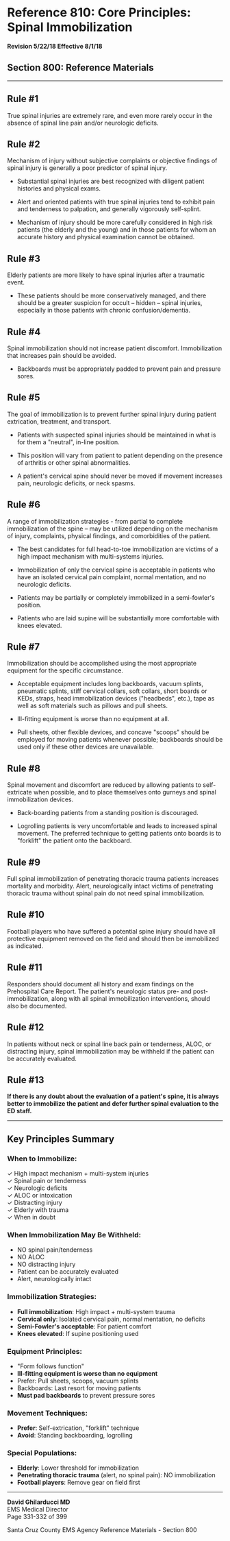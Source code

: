 # Reference 810: Core Principles: Spinal Immobilization

**Revision 5/22/18 Effective 8/1/18**

## Section 800: Reference Materials

---

## Rule #1

True spinal injuries are extremely rare, and even more rarely occur in the absence of spinal line pain and/or neurologic deficits.

## Rule #2

Mechanism of injury without subjective complaints or objective findings of spinal injury is generally a poor predictor of spinal injury.

- Substantial spinal injuries are best recognized with diligent patient histories and physical exams.

- Alert and oriented patients with true spinal injuries tend to exhibit pain and tenderness to palpation, and generally vigorously self-splint.

- Mechanism of injury should be more carefully considered in high risk patients (the elderly and the young) and in those patients for whom an accurate history and physical examination cannot be obtained.

## Rule #3

Elderly patients are more likely to have spinal injuries after a traumatic event.

- These patients should be more conservatively managed, and there should be a greater suspicion for occult – hidden – spinal injuries, especially in those patients with chronic confusion/dementia.

## Rule #4

Spinal immobilization should not increase patient discomfort. Immobilization that increases pain should be avoided.

- Backboards must be appropriately padded to prevent pain and pressure sores.

## Rule #5

The goal of immobilization is to prevent further spinal injury during patient extrication, treatment, and transport.

- Patients with suspected spinal injuries should be maintained in what is for them a "neutral", in-line position.

- This position will vary from patient to patient depending on the presence of arthritis or other spinal abnormalities.

- A patient's cervical spine should never be moved if movement increases pain, neurologic deficits, or neck spasms.

## Rule #6

A range of immobilization strategies - from partial to complete immobilization of the spine – may be utilized depending on the mechanism of injury, complaints, physical findings, and comorbidities of the patient.

- The best candidates for full head-to-toe immobilization are victims of a high impact mechanism with multi-systems injuries.

- Immobilization of only the cervical spine is acceptable in patients who have an isolated cervical pain complaint, normal mentation, and no neurologic deficits.

- Patients may be partially or completely immobilized in a semi-fowler's position.

- Patients who are laid supine will be substantially more comfortable with knees elevated.

## Rule #7

Immobilization should be accomplished using the most appropriate equipment for the specific circumstance.

- Acceptable equipment includes long backboards, vacuum splints, pneumatic splints, stiff cervical collars, soft collars, short boards or KEDs, straps, head immobilization devices ("headbeds", etc.), tape as well as soft materials such as pillows and pull sheets.

- Ill-fitting equipment is worse than no equipment at all.

- Pull sheets, other flexible devices, and concave "scoops" should be employed for moving patients whenever possible; backboards should be used only if these other devices are unavailable.

## Rule #8

Spinal movement and discomfort are reduced by allowing patients to self-extricate when possible, and to place themselves onto gurneys and spinal immobilization devices.

- Back-boarding patients from a standing position is discouraged.

- Logrolling patients is very uncomfortable and leads to increased spinal movement. The preferred technique to getting patients onto boards is to "forklift" the patient onto the backboard.

## Rule #9

Full spinal immobilization of penetrating thoracic trauma patients increases mortality and morbidity. Alert, neurologically intact victims of penetrating thoracic trauma without spinal pain do not need spinal immobilization.

## Rule #10

Football players who have suffered a potential spine injury should have all protective equipment removed on the field and should then be immobilized as indicated.

## Rule #11

Responders should document all history and exam findings on the Prehospital Care Report. The patient's neurologic status pre- and post-immobilization, along with all spinal immobilization interventions, should also be documented.

## Rule #12

In patients without neck or spinal line back pain or tenderness, ALOC, or distracting injury, spinal immobilization may be withheld if the patient can be accurately evaluated.

## Rule #13

**If there is any doubt about the evaluation of a patient's spine, it is always better to immobilize the patient and defer further spinal evaluation to the ED staff.**

---

## Key Principles Summary

### When to Immobilize:
✓ High impact mechanism + multi-system injuries  
✓ Spinal pain or tenderness  
✓ Neurologic deficits  
✓ ALOC or intoxication  
✓ Distracting injury  
✓ Elderly with trauma  
✓ When in doubt

### When Immobilization May Be Withheld:
- NO spinal pain/tenderness  
- NO ALOC  
- NO distracting injury  
- Patient can be accurately evaluated  
- Alert, neurologically intact  

### Immobilization Strategies:
- **Full immobilization**: High impact + multi-system trauma
- **Cervical only**: Isolated cervical pain, normal mentation, no deficits
- **Semi-Fowler's acceptable**: For patient comfort
- **Knees elevated**: If supine positioning used

### Equipment Principles:
- "Form follows function"
- **Ill-fitting equipment is worse than no equipment**
- Prefer: Pull sheets, scoops, vacuum splints
- Backboards: Last resort for moving patients
- **Must pad backboards** to prevent pressure sores

### Movement Techniques:
- **Prefer**: Self-extrication, "forklift" technique
- **Avoid**: Standing backboarding, logrolling

### Special Populations:
- **Elderly**: Lower threshold for immobilization
- **Penetrating thoracic trauma** (alert, no spinal pain): NO immobilization
- **Football players**: Remove gear on field first

---

**David Ghilarducci MD**  
EMS Medical Director  
Page 331-332 of 399

Santa Cruz County EMS Agency Reference Materials - Section 800

